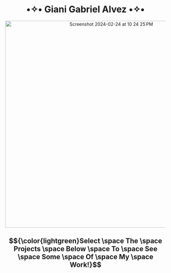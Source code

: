 <h1 align="center" style="font-weight:bold;"> •✧• Giani Gabriel Alvez •✧• </h1>



<p align="center">
  <img align="center" width="650" alt="Screenshot 2024-02-24 at 10 24 25 PM" src="https://github.com/Giavonator/Giavonator/assets/68939873/d371b10c-b3b1-491e-81e5-9b95fdd45e92">
</p>

<h2 align="center">
  $${\color{lightgreen}Select \space The \space Projects \space Below \space To \space See \space Some \space Of \space My \space Work!}$$
</h2>



<!--
**Giavonator/Giavonator** is a ✨ _special_ ✨ repository because its `README.md` (this file) appears on your GitHub profile.

Here are some ideas to get you started:

- 🔭 I’m currently working on ...
- 🌱 I’m currently learning ...
- 👯 I’m looking to collaborate on ...
- 🤔 I’m looking for help with ...
- 💬 Ask me about ...
- 📫 How to reach me: ...
- 😄 Pronouns: ...
- ⚡ Fun fact: ...
-->
